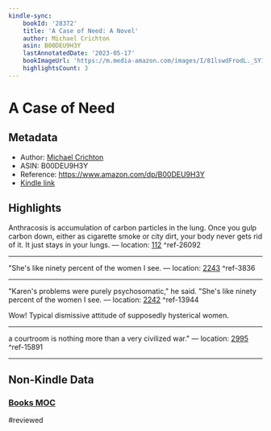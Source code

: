 ```yaml
---
kindle-sync:
    bookId: '28372'
    title: 'A Case of Need: A Novel'
    author: Michael Crichton
    asin: B00DEU9H3Y
    lastAnnotatedDate: '2023-05-17'
    bookImageUrl: 'https://m.media-amazon.com/images/I/81lswdFrodL._SY160.jpg'
    highlightsCount: 3
---
```


# A Case of Need

## Metadata

-   Author: [Michael Crichton](https://www.amazon.comundefined)
-   ASIN: B00DEU9H3Y
-   Reference: https://www.amazon.com/dp/B00DEU9H3Y
-   [Kindle link](kindle://book?action=open&asin=B00DEU9H3Y)

## Highlights

Anthracosis is accumulation of carbon particles in the lung. Once you gulp carbon down, either as cigarette smoke or city dirt, your body never gets rid of it. It just stays in your lungs. — location: [112](kindle://book?action=open&asin=B00DEU9H3Y&location=112) ^ref-26092

---

"She's like ninety percent of the women I see. — location: [2243](kindle://book?action=open&asin=B00DEU9H3Y&location=2243) ^ref-3836

---

"Karen's problems were purely psychosomatic," he said. "She's like ninety percent of the women I see. — location: [2242](kindle://book?action=open&asin=B00DEU9H3Y&location=2242) ^ref-13944

Wow! Typical dismissive attitude of supposedly hysterical women.

---

a courtroom is nothing more than a very civilized war." — location: [2995](kindle://book?action=open&asin=B00DEU9H3Y&location=2995) ^ref-15891

---

## Non-Kindle Data

### [Books MOC](Books%20MOC.md)
#reviewed